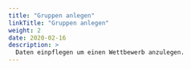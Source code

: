 ```yaml
---
title: "Gruppen anlegen"
linkTitle: "Gruppen anlegen"
weight: 2
date: 2020-02-16
description: >
  Daten einpflegen um einen Wettbewerb anzulegen.
---
```


